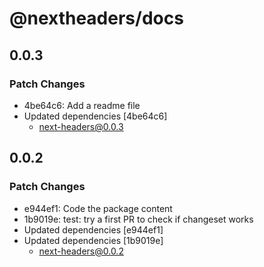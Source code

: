 # @nextheaders/docs

## 0.0.3

### Patch Changes

- 4be64c6: Add a readme file
- Updated dependencies [4be64c6]
  - next-headers@0.0.3

## 0.0.2

### Patch Changes

- e944ef1: Code the package content
- 1b9019e: test: try a first PR to check if changeset works
- Updated dependencies [e944ef1]
- Updated dependencies [1b9019e]
  - next-headers@0.0.2

